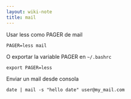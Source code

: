 ```yaml
---
layout: wiki-note
title: mail
---
```

Usar less como PAGER de mail

    PAGER=less mail

O exportar la variable PAGER en `~/.bashrc`

    export PAGER=less

Enviar un mail desde consola

    date | mail -s "hello date" user@my_mail.com

